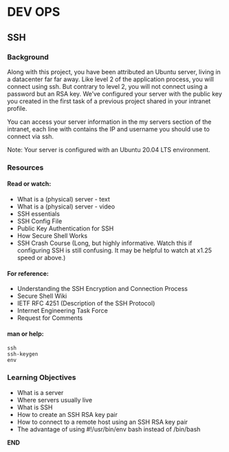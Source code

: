 # DEV OPS
## SSH

### Background
Along with this project, you have been attributed an Ubuntu server, living in a datacenter far far away. Like level 2 of the application process, you will connect using ssh. But contrary to level 2, you will not connect using a password but an RSA key. We’ve configured your server with the public key you created in the first task of a previous project shared in your intranet profile.  

You can access your server information in the my servers section of the intranet, each line with contains the IP and username you should use to connect via ssh.  

Note: Your server is configured with an Ubuntu 20.04 LTS environment.  

### Resources
#### Read or watch:

* What is a (physical) server - text
* What is a (physical) server - video
* SSH essentials
* SSH Config File
* Public Key Authentication for SSH
* How Secure Shell Works
* SSH Crash Course (Long, but highly informative. Watch this if configuring SSH is still confusing. It may be helpful to watch at x1.25 speed or above.)

#### For reference:

* Understanding the SSH Encryption and Connection Process
* Secure Shell Wiki
* IETF RFC 4251 (Description of the SSH Protocol)
* Internet Engineering Task Force
* Request for Comments

#### man or help:

    ssh
    ssh-keygen
    env

### Learning Objectives

* What is a server
* Where servers usually live
* What is SSH
* How to create an SSH RSA key pair
* How to connect to a remote host using an SSH RSA key pair
* The advantage of using #!/usr/bin/env bash instead of /bin/bash

__________END__________
